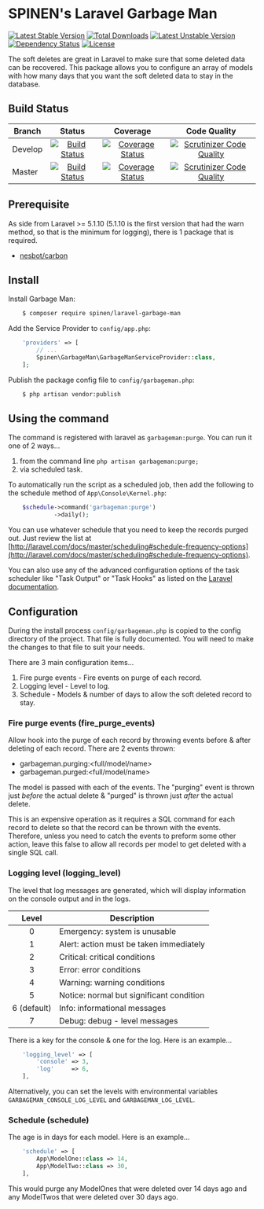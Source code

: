 # SPINEN's Laravel Garbage Man

[![Latest Stable Version](https://poser.pugx.org/spinen/laravel-garbage-man/v/stable)](https://packagist.org/packages/spinen/laravel-garbage-man)
[![Total Downloads](https://poser.pugx.org/spinen/laravel-garbage-man/downloads)](https://packagist.org/packages/spinen/laravel-garbage-man)
[![Latest Unstable Version](https://poser.pugx.org/spinen/laravel-garbage-man/v/unstable)](https://packagist.org/packages/spinen/laravel-garbage-man)
[![Dependency Status](https://www.versioneye.com/php/spinen:laravel-garbage-man/0.1.1/badge.svg)](https://www.versioneye.com/php/spinen:laravel-garbage-man/0.1.1)
[![License](https://poser.pugx.org/spinen/laravel-garbage-man/license)](https://packagist.org/packages/spinen/laravel-garbage-man)

The soft deletes are great in Laravel to make sure that some deleted data can be recovered. This package allows you to configure an array of models with how many days that you want the soft deleted data to stay in the database.

## Build Status

| Branch | Status | Coverage | Code Quality |
| ------ | :----: | :------: | :----------: |
| Develop | [![Build Status](https://travis-ci.org/spinen/laravel-garbage-man.svg?branch=develop)](https://travis-ci.org/spinen/laravel-garbage-man) | [![Coverage Status](https://coveralls.io/repos/spinen/laravel-garbage-man/badge.svg?branch=develop&service=github)](https://coveralls.io/github/spinen/laravel-garbage-man?branch=develop) | [![Scrutinizer Code Quality](https://scrutinizer-ci.com/g/spinen/laravel-garbage-man/badges/quality-score.png?b=develop)](https://scrutinizer-ci.com/g/spinen/laravel-garbage-man/?branch=develop) |
| Master | [![Build Status](https://travis-ci.org/spinen/laravel-garbage-man.svg?branch=master)](https://travis-ci.org/spinen/laravel-garbage-man) | [![Coverage Status](https://coveralls.io/repos/spinen/laravel-garbage-man/badge.svg?branch=master&service=github)](https://coveralls.io/github/spinen/laravel-garbage-man?branch=master) | [![Scrutinizer Code Quality](https://scrutinizer-ci.com/g/spinen/laravel-garbage-man/badges/quality-score.png?b=master)](https://scrutinizer-ci.com/g/spinen/laravel-garbage-man/?branch=master) |

## Prerequisite

As side from Laravel >= 5.1.10 (5.1.10 is the first version that had the warn method, so that is the minimum for logging), there is 1 package that is required.

* [nesbot/carbon](https://github.com/briannesbitt/Carbon)

## Install

Install Garbage Man:

```bash
    $ composer require spinen/laravel-garbage-man
```

Add the Service Provider to `config/app.php`:

```php
    'providers' => [
        // ...
        Spinen\GarbageMan\GarbageManServiceProvider::class,
    ];
```

Publish the package config file to `config/garbageman.php`:

```bash
    $ php artisan vendor:publish
```

## Using the command

The command is registered with laravel as ```garbageman:purge```.  You can run it one of 2 ways...

1. from the command line ```php artisan garbageman:purge;```
2. via scheduled task.

To automatically run the script as a scheduled job, then add the following to the schedule method of 
`App\Console\Kernel.php`:

```php
    $schedule->command('garbageman:purge')
             ->daily();
```

You can use whatever schedule that you need to keep the records purged out. Just review the list at 
[http://laravel.com/docs/master/scheduling#schedule-frequency-options](http://laravel.com/docs/master/scheduling#schedule-frequency-options).

You can also use any of the advanced configuration options of the task scheduler like "Task Output" or "Task Hooks" as 
listed on the [Laravel documentation](http://laravel.com/docs/master/scheduling).

## Configuration

During the install process `config/garbageman.php` is copied to the config directory of the project. That file is fully documented.  You will need to make the changes to that file to suit your needs.

There are 3 main configuration items...

1. Fire purge events - Fire events on purge of each record.
2. Logging level - Level to log.
3. Schedule - Models & number of days to allow the soft deleted record to stay.

### Fire purge events (fire\_purge\_events)
Allow hook into the purge of each record by throwing events before & after deleting of each record. There are 2 events thrown:

* garbageman.purging:\<full/model/name\>
* garbageman.purged:\<full/model/name\>

The model is passed with each of the events. The "purging" event is thrown just *before* the actual delete & "purged" is thrown just *after* the actual delete.

This is an expensive operation as it requires a SQL command for each record to delete so that the record can be thrown with the events. Therefore, unless you need to catch the events to preform some other action, leave this false to allow all records per model to get deleted with a single SQL call.

### Logging level (logging_level)
The level that log messages are generated, which will display information on the console output and in the logs.
 
| Level | Description |
| :---: | ----------- |
| 0 | Emergency: system is unusable |
| 1 | Alert: action must be taken immediately |
| 2 | Critical: critical conditions |
| 3 | Error: error conditions |
| 4 | Warning: warning conditions |
| 5 | Notice: normal but significant condition |
| 6 (default) | Info: informational messages |
| 7 | Debug: debug - level messages |
 
There is a key for the console & one for the log. Here is an example...

```php
    'logging_level' => [
        'console' => 3,
        'log'     => 6,
    ],
```

Alternatively, you can set the levels with environmental variables ```GARBAGEMAN_CONSOLE_LOG_LEVEL``` and ```GARBAGEMAN_LOG_LEVEL```.

### Schedule (schedule)

The age is in days for each model. Here is an example...

```php
    'schedule' => [
        App\ModelOne::class => 14,
        App\ModelTwo::class => 30,
    ], 
```
This would purge any ModelOnes that were deleted over 14 days ago and any ModelTwos that were deleted over 30 days ago.
